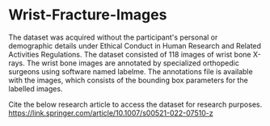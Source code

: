 # Wrist-Fracture-Images
The dataset was acquired without the participant's personal or demographic details under Ethical Conduct in Human Research and Related Activities Regulations. The dataset consisted of 118 images of wrist bone X-rays. The wrist bone images are annotated by specialized orthopedic surgeons using software named labelme. The annotations file is available with the images, which consists of the bounding box parameters for the labelled images. 

Cite the below research article to access the dataset for research purposes. 
https://link.springer.com/article/10.1007/s00521-022-07510-z
